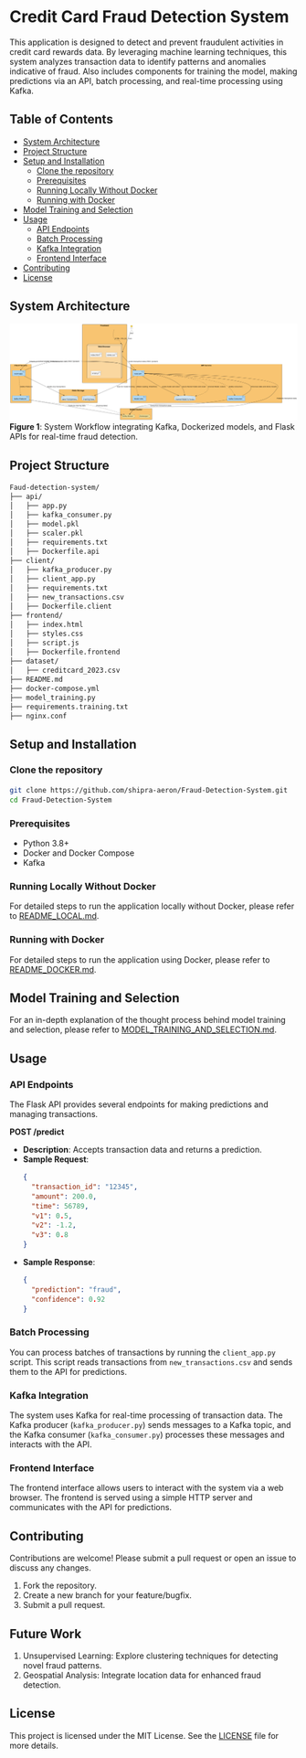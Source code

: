 # Credit Card Fraud Detection System

This application is designed to detect and prevent fraudulent activities in credit card rewards data. By leveraging machine learning techniques, this system analyzes transaction data to identify patterns and anomalies indicative of fraud. Also includes components for training the model, making predictions via an API, batch processing, and real-time processing using Kafka.

## Table of Contents
- [System Architecture](#system-architecture)
- [Project Structure](#project-structure)
- [Setup and Installation](#setup-and-installation)
  - [Clone the repository](#clone-the-repository)
  - [Prerequisites](#prerequisites)
  - [Running Locally Without Docker](#running-locally-without-docker)
  - [Running with Docker](#running-with-docker)
- [Model Training and Selection](#model-training-and-selection)
- [Usage](#usage)
  - [API Endpoints](#api-endpoints)
  - [Batch Processing](#batch-processing)
  - [Kafka Integration](#kafka-integration)
  - [Frontend Interface](#frontend-interface)
- [Contributing](#contributing)
- [License](#license)

## System Architecture
![System achitecture diagram](Architeture_diagram_for_credit_card_fraud_detection_sys.png)
**Figure 1**: System Workflow integrating Kafka, Dockerized models, and Flask APIs for real-time fraud detection.

## Project Structure
```
Faud-detection-system/
├── api/
│   ├── app.py
│   ├── kafka_consumer.py
│   ├── model.pkl
│   ├── scaler.pkl
│   ├── requirements.txt
│   ├── Dockerfile.api
├── client/
│   ├── kafka_producer.py
│   ├── client_app.py
│   ├── requirements.txt
│   ├── new_transactions.csv
│   ├── Dockerfile.client
├── frontend/
│   ├── index.html
│   ├── styles.css
│   ├── script.js
│   ├── Dockerfile.frontend
├── dataset/
│   ├── creditcard_2023.csv
├── README.md
├── docker-compose.yml
├── model_training.py
├── requirements.training.txt
├── nginx.conf

```
## Setup and Installation

### Clone the repository
   ```bash
   git clone https://github.com/shipra-aeron/Fraud-Detection-System.git
   cd Fraud-Detection-System
   ```

### Prerequisites
- Python 3.8+
- Docker and Docker Compose
- Kafka


### Running Locally Without Docker

For detailed steps to run the application locally without Docker, please refer to [README_LOCAL.md](docs/README_LOCAL.md).

### Running with Docker

For detailed steps to run the application using Docker, please refer to [README_DOCKER.md](docs/README_DOCKER.md).

## Model Training and Selection

For an in-depth explanation of the thought process behind model training and selection, please refer to [MODEL_TRAINING_AND_SELECTION.md](docs/MODEL_TRAINING_AND_SELECTION.md).

## Usage

### API Endpoints

The Flask API provides several endpoints for making predictions and managing transactions.

**POST /predict**
  - **Description**: Accepts transaction data and returns a prediction.
  - **Sample Request**:
    ```json
    {
      "transaction_id": "12345",
      "amount": 200.0,
      "time": 56789,
      "v1": 0.5,
      "v2": -1.2,
      "v3": 0.8
    }
    ```
  - **Sample Response**:
    ```json
    {
      "prediction": "fraud",
      "confidence": 0.92
    }
    ```

### Batch Processing

You can process batches of transactions by running the `client_app.py` script. This script reads transactions from `new_transactions.csv` and sends them to the API for predictions.

### Kafka Integration

The system uses Kafka for real-time processing of transaction data. The Kafka producer (`kafka_producer.py`) sends messages to a Kafka topic, and the Kafka consumer (`kafka_consumer.py`) processes these messages and interacts with the API.

### Frontend Interface

The frontend interface allows users to interact with the system via a web browser. The frontend is served using a simple HTTP server and communicates with the API for predictions.

## Contributing

Contributions are welcome! Please submit a pull request or open an issue to discuss any changes.

1. Fork the repository.
2. Create a new branch for your feature/bugfix.
3. Submit a pull request.

## Future Work
1. Unsupervised Learning:
Explore clustering techniques for detecting novel fraud patterns.
2. Geospatial Analysis:
Integrate location data for enhanced fraud detection.


## License

This project is licensed under the MIT License. See the [LICENSE](LICENSE) file for more details.